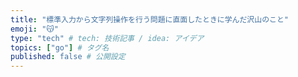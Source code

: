 ```yaml
---
title: "標準入力から文字列操作を行う問題に直面したときに学んだ沢山のこと"
emoji: "😽"
type: "tech" # tech: 技術記事 / idea: アイデア
topics: ["go"] # タグ名
published: false # 公開設定
---
```

